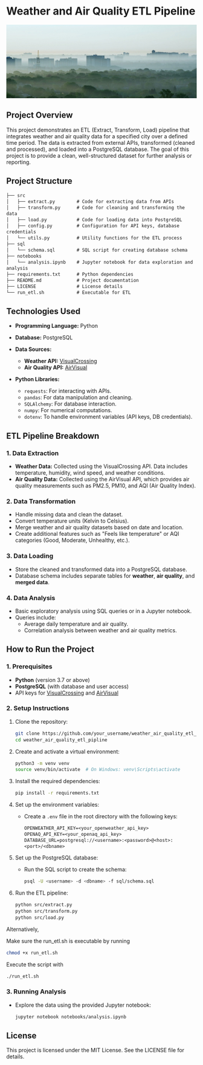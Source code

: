 # **Weather and Air Quality ETL Pipeline**

![](bground.jpg)

## **Project Overview**

This project demonstrates an ETL (Extract, Transform, Load) pipeline that integrates weather and air quality data for a specified city over a defined time period. The data is extracted from external APIs, transformed (cleaned and processed), and loaded into a PostgreSQL database. The goal of this project is to provide a clean, well-structured dataset for further analysis or reporting.

## **Project Structure**
```
├── src
│   ├── extract.py        # Code for extracting data from APIs
│   ├── transform.py      # Code for cleaning and transforming the data
│   ├── load.py           # Code for loading data into PostgreSQL
│   ├── config.py         # Configuration for API keys, database credentials
│   └── utils.py          # Utility functions for the ETL process
├── sql
│   └── schema.sql        # SQL script for creating database schema
├── notebooks
│   └── analysis.ipynb    # Jupyter notebook for data exploration and analysis
├── requirements.txt      # Python dependencies
├── README.md             # Project documentation
├── LICENSE               # License details
└── run_etl.sh            # Executable for ETL
```

## **Technologies Used**
- **Programming Language:** Python
- **Database:** PostgreSQL
- **Data Sources:**
  - **Weather API:** [VisualCrossing](https://www.visualcrossing.com/)
  - **Air Quality API:** [AirVisual](https://www.iqair.com/)

- **Python Libraries:**
  - `requests`: For interacting with APIs.
  - `pandas`: For data manipulation and cleaning.
  - `SQLAlchemy`: For database interaction.
  - `numpy`: For numerical computations.
  - `dotenv`: To handle environment variables (API keys, DB credentials).

## **ETL Pipeline Breakdown**

### **1. Data Extraction**
- **Weather Data:** Collected using the VisualCrossing API. Data includes temperature, humidity, wind speed, and weather conditions.
- **Air Quality Data:** Collected using the AirVisual API, which provides air quality measurements such as PM2.5, PM10, and AQI (Air Quality Index).
  
### **2. Data Transformation**
- Handle missing data and clean the dataset.
- Convert temperature units (Kelvin to Celsius).
- Merge weather and air quality datasets based on date and location.
- Create additional features such as "Feels like temperature" or AQI categories (Good, Moderate, Unhealthy, etc.).

### **3. Data Loading**
- Store the cleaned and transformed data into a PostgreSQL database.
- Database schema includes separate tables for **weather**, **air quality**, and **merged data**.

### **4. Data Analysis**
- Basic exploratory analysis using SQL queries or in a Jupyter notebook.
- Queries include:
  - Average daily temperature and air quality.
  - Correlation analysis between weather and air quality metrics.

## **How to Run the Project**

### **1. Prerequisites**
- **Python** (version 3.7 or above)
- **PostgreSQL** (with database and user access)
- API keys for [VisualCrossing](https://www.visualcrossing.com/) and [AirVisual](https://www.iqair.com/)

### **2. Setup Instructions**

1. Clone the repository:
   ```bash
   git clone https://github.com/your_username/weather_air_quality_etl_pipline.git
   cd weather_air_quality_etl_pipline
   ```

2. Create and activate a virtual environment:
   ```bash
   python3 -m venv venv
   source venv/bin/activate  # On Windows: venv\Scripts\activate
   ```

3. Install the required dependencies:
   ```bash
   pip install -r requirements.txt
   ```

4. Set up the environment variables:
   - Create a `.env` file in the root directory with the following keys:
     ```
     OPENWEATHER_API_KEY=<your_openweather_api_key>
     OPENAQ_API_KEY=<your_openaq_api_key>
     DATABASE_URL=postgresql://<username>:<password>@<host>:<port>/<dbname>
     ```

5. Set up the PostgreSQL database:
   - Run the SQL script to create the schema:
     ```bash
     psql -U <username> -d <dbname> -f sql/schema.sql
     ```

6. Run the ETL pipeline:
   ```bash
   python src/extract.py
   python src/transform.py
   python src/load.py
   ```
  
  Alternatively,
  
  Make sure the run_etl.sh is executable by running
  ```bash
  chmod +x run_etl.sh
  ```
  Execute the script with
  ```bash
  ./run_etl.sh
  ```

### **3. Running Analysis**
- Explore the data using the provided Jupyter notebook:
  ```bash
  jupyter notebook notebooks/analysis.ipynb
  ```

## **License**
This project is licensed under the MIT License. See the LICENSE file for details.

